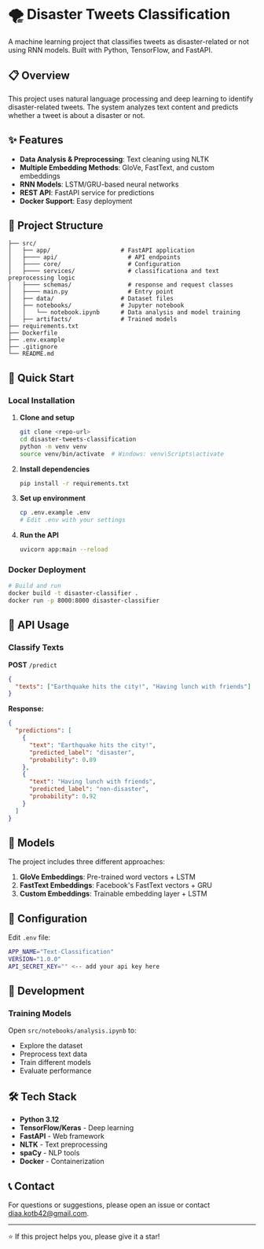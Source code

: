 # 🌪️ Disaster Tweets Classification

A machine learning project that classifies tweets as disaster-related or not using RNN models. Built with Python, TensorFlow, and FastAPI.

## 📋 Overview

This project uses natural language processing and deep learning to identify disaster-related tweets. The system analyzes text content and predicts whether a tweet is about a disaster or not.

## ✨ Features

- **Data Analysis & Preprocessing**: Text cleaning using NLTK
- **Multiple Embedding Methods**: GloVe, FastText, and custom embeddings
- **RNN Models**: LSTM/GRU-based neural networks
- **REST API**: FastAPI service for predictions
- **Docker Support**: Easy deployment

## 📁 Project Structure

```
├── src/
│   ├── app/                    # FastAPI application
│   ├──── api/                    # API endpoints
│   ├──── core/                   # Configuration
│   ├──── services/               # classificationa and text preprocessing logic
│   ├──── schemas/                # response and request classes
│   ├──── main.py                 # Entry point
│   ├── data/                   # Dataset files
│   ├── notebooks/              # Jupyter notebook
│   │   └── notebook.ipynb      # Data analysis and model training
│   ├── artifacts/              # Trained models
├── requirements.txt
├── Dockerfile
├── .env.example
├── .gitignore
└── README.md
```

## 🚀 Quick Start

### Local Installation

1. **Clone and setup**
   ```bash
   git clone <repo-url>
   cd disaster-tweets-classification
   python -m venv venv
   source venv/bin/activate  # Windows: venv\Scripts\activate
   ```

2. **Install dependencies**
   ```bash
   pip install -r requirements.txt
   ```

3. **Set up environment**
   ```bash
   cp .env.example .env
   # Edit .env with your settings
   ```

4. **Run the API**
   ```bash
   uvicorn app:main --reload
   ```

### Docker Deployment

```bash
# Build and run
docker build -t disaster-classifier .
docker run -p 8000:8000 disaster-classifier
```

## 📡 API Usage

### Classify Texts

**POST** `/predict`

```json
{
  "texts": ["Earthquake hits the city!", "Having lunch with friends"]
}
```

**Response:**
```json
{
  "predictions": [
    {
      "text": "Earthquake hits the city!",
      "predicted_label": "disaster",
      "probability": 0.89
    },
    {
      "text": "Having lunch with friends",
      "predicted_label": "non-disaster",
      "probability": 0.92
    }
  ]
}
```

## 🧠 Models

The project includes three different approaches:

1. **GloVe Embeddings**: Pre-trained word vectors + LSTM
2. **FastText Embeddings**: Facebook's FastText vectors + GRU  
3. **Custom Embeddings**: Trainable embedding layer + LSTM


## 🔧 Configuration

Edit `.env` file:

```bash
APP_NAME="Text-Classification"
VERSION="1.0.0"
API_SECRET_KEY="" <-- add your api key here
```

## 📝 Development

### Training Models

Open `src/notebooks/analysis.ipynb` to:
- Explore the dataset
- Preprocess text data
- Train different models
- Evaluate performance


## 🛠️ Tech Stack

- **Python 3.12**
- **TensorFlow/Keras** - Deep learning
- **FastAPI** - Web framework
- **NLTK** - Text preprocessing
- **spaCy** - NLP tools
- **Docker** - Containerization

## 📞 Contact

For questions or suggestions, please open an issue or contact [diaa.kotb42@gmail.com](mailto:diaa.kotb42@gmail.com).

---

⭐ If this project helps you, please give it a star!